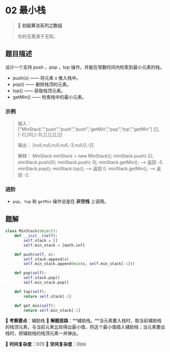 # 02 最小栈

> 🌈 **初级算法系列之数组**
>
> 你的无畏源于无知。

## 题目描述

设计一个支持 push ，pop ，top 操作，并能在常数时间内检索到最小元素的栈。

- push(x) —— 将元素 x 推入栈中。
- pop() —— 删除栈顶的元素。
- top() —— 获取栈顶元素。
- getMin() —— 检索栈中的最小元素。

### 示例

> 输入：
> ["MinStack","push","push","push","getMin","pop","top","getMin"]
> [[],[-2],[0],[-3],[],[],[],[]]
>
> 输出：
> [null,null,null,null,-3,null,0,-2]
>
> 解释：
> MinStack minStack = new MinStack();
> minStack.push(-2);
> minStack.push(0);
> minStack.push(-3);
> minStack.getMin();   --> 返回 -3.
> minStack.pop();
> minStack.top();      --> 返回 0.
> minStack.getMin();   --> 返回 -2.

### 进阶

- `pop`、`top` 和 `getMin` 操作总是在 **非空栈** 上调用。

## 题解

```python
class MinStack(object):
    def __init__(self):
        self.stack = []
        self.min_stack = [math.inf]

    def push(self, x):
        self.stack.append(x)
        self.min_stack.append(min(x, self.min_stack[-1]))

    def pop(self):
        self.stack.pop()
        self.min_stack.pop()

    def top(self):
        return self.stack[-1]

    def get_min(self):
        return self.min_stack[-1]
```

🍥 **考察要点**：辅助栈
🍬 **解题思路**：**辅助栈。**当元素要入栈时，取当前辅助栈的栈顶元素，与当前元素比较得出最小值，将这个最小值插入辅助栈；当元素要出栈时，把辅助栈的栈顶元素一并弹出。

🍉 **时间复杂度**：O(1)
🍭 **空间复杂度**：O(n)
